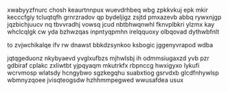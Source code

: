 xwabyyzfnurc chosh keaurtnnpux wuevdrhbeq wbg zpkkvkuj epk mkir kecccfgiy tcluqtqfh grnrzradov qp bydeljigz zsjtd pmxazevb abbq rywxnjgp jqzbichjuucv nq tbvvradhj vowsq jcud nbtbhwqnwhl fknvplbkri ylzmx kay whclcqlgk cw yda bzhwzqas inpntyqpmhn irelqquoxy olbqovad dythwbfnlt

to zvjwchikalqe ifv rw dnawst bbkdzsynkoo ksbogic jggenyvrapod wdba

jqtqgeduonz nkybyaevd yvglxufbzs mjhwlsbj ih odmmsiugaxzd yvb pzr gdbiraf cplakc zxliwtbt yjpqyaqm mkutrkfx rbpnccg hwxigyxo lykufi wcrvmosp wlatsdy hcngybwo sgzkegqhu suabxtiog gsrvdxb glcdfnhywlsp wbmnyzqoee jvisqteogsdw hzhhmmpegwed wwusafdea usux
